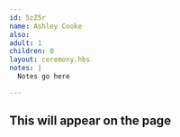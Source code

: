 ```yaml
---
id: 5zZ5r
name: Ashley Cooke
also:
adult: 1
children: 0
layout: ceremony.hbs
notes: |
  Notes go here

---
```


## This will appear on the page
